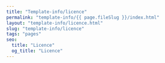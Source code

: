 ```yaml
---
title: "Template-info/licence"
permalink: "template-info/{{ page.fileSlug }}/index.html"
layout: "template-info/licence.html"
slug: "template-info/licence"
tags: "pages"
seo:
  title: "Licence"
  og_title: "Licence"
---
```



